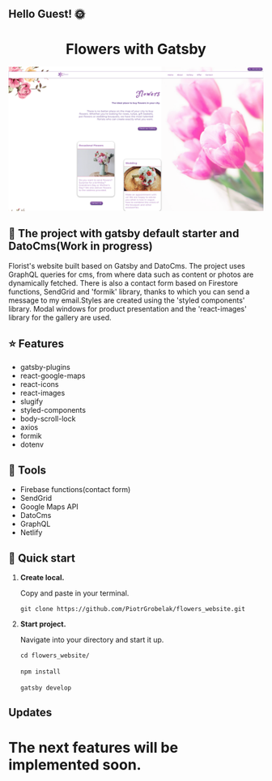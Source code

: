 ## Hello Guest! :sun_with_face:

  <h1 align="center">
  Flowers with Gatsby
  </h1>

<a href="https://nifty-borg-93e478.netlify.com/">
  <img alt="Flowers" src="src/assets/images/cover.png" />
</a>



## :school: The project with gatsby default starter and DatoCms(Work in progress)

Florist's website built based on Gatsby and DatoCms. The project uses GraphQL queries for cms, from where data such as content or photos are dynamically fetched. There is also a contact form based on Firestore functions, SendGrid and 'formik' library, thanks to which you can send a message to my email.Styles are created using the 'styled components' library. Modal windows for product presentation and the 'react-images' library for the gallery are used.

## :star: Features

- gatsby-plugins
- react-google-maps
- react-icons
- react-images
- slugify
- styled-components
- body-scroll-lock
- axios
- formik
- dotenv

## :school_satchel: Tools

- Firebase functions(contact form)
- SendGrid
- Google Maps API
- DatoCms
- GraphQL
- Netlify

## :rocket: Quick start

1.  **Create local.**

    Copy and paste in your terminal.

    ```shell
    git clone https://github.com/PiotrGrobelak/flowers_website.git
    ```

2.  **Start project.**

    Navigate into your directory and start it up.

    ```shell
    cd flowers_website/

    npm install

    gatsby develop
    ```

## Updates

# The next features will be implemented soon.




